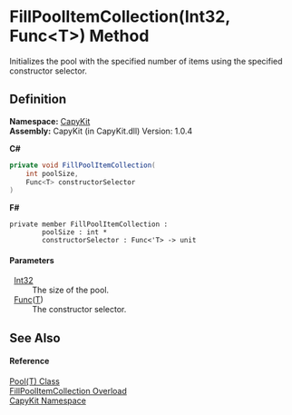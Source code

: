 # FillPoolItemCollection(Int32, Func&lt;T&gt;) Method


Initializes the pool with the specified number of items using the specified constructor selector.



## Definition
**Namespace:** <a href="N_CapyKit.md">CapyKit</a>  
**Assembly:** CapyKit (in CapyKit.dll) Version: 1.0.4

**C#**
``` C#
private void FillPoolItemCollection(
	int poolSize,
	Func<T> constructorSelector
)
```
**F#**
``` F#
private member FillPoolItemCollection : 
        poolSize : int * 
        constructorSelector : Func<'T> -> unit 
```



#### Parameters
<dl><dt>  <a href="https://learn.microsoft.com/dotnet/api/system.int32" target="_blank" rel="noopener noreferrer">Int32</a></dt><dd>The size of the pool.</dd><dt>  <a href="https://learn.microsoft.com/dotnet/api/system.func-1" target="_blank" rel="noopener noreferrer">Func</a>(<a href="T_CapyKit_Pool_1.md">T</a>)</dt><dd>The constructor selector.</dd></dl>

## See Also


#### Reference
<a href="T_CapyKit_Pool_1.md">Pool(T) Class</a>  
<a href="Overload_CapyKit_Pool_1_FillPoolItemCollection.md">FillPoolItemCollection Overload</a>  
<a href="N_CapyKit.md">CapyKit Namespace</a>  
